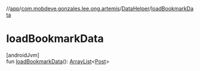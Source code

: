 //[app](../../../index.md)/[com.mobdeve.gonzales.lee.ong.artemis](../index.md)/[DataHelper](index.md)/[loadBookmarkData](load-bookmark-data.md)

# loadBookmarkData

[androidJvm]\
fun [loadBookmarkData](load-bookmark-data.md)(): [ArrayList](https://kotlinlang.org/api/latest/jvm/stdlib/kotlin.collections/-array-list/index.html)<[Post](../-post/index.md)>
